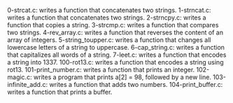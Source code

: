 0-strcat.c: writes a function that concatenates two strings.
1-strncat.c: writes a function that concatenates two strings.
2-strncpy.c: writes a function that copies a string.
3-strcmp.c: writes a function that compares two strings.
4-rev_array.c: writes a function that reverses the content of an array of integers.
5-string_toupper.c: writes a function that changes all lowercase letters of a string to uppercase.
6-cap_string.c: writes a function that capitalizes all words of a string.
7-leet.c: writes a function that encodes a string into 1337.
100-rot13.c: writes a function that encodes a string using rot13.
101-print_number.c: writes a function that prints an integer.
102-magic.c: writes a program that prints a[2] = 98, followed by a new line.
103-infinite_add.c: writes a function that adds two numbers.
104-print_buffer.c: writes a function that prints a buffer.
